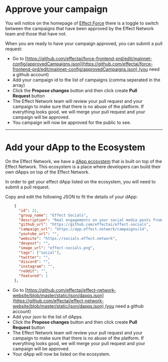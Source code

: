 # Approve your campaign

You will notice on the homepage of [Effect Force](http://app.effect.network) there is a toggle to switch between the campaigns that have been approved by the Effect Network team and those that have not. 

When you are ready to have your campaign approved, you can submit a pull request:

- Go to [https://github.com/effectai/force-frontend-prd/edit/mainnet-config/approvedCampaigns.json](https://github.com/effectai/force-frontend-prd/edit/mainnet-config/approvedCampaigns.json) (you need a github account)
- Add your campaign id to the list of campaigns (comma seperated in the array)
- Click the **Propose changes** button and then click create **Pull Request** button
- The Effect Network team will review your pull request and your campaign to make sure that there is no abuse of the platform. If everything looks good, we will merge your pull request and your campaign will be approved.
- You campaign will now be approved for the public to see.

---

# Add your dApp to the Ecosystem

On the Effect Network, we have a [dApp ecosystem](https://effect.network/ecosystem) that is built on top of the Effect Network. This ecosystem is a place where developers can build their own dApps on top of the Effect Network.

In order to get your effect dApp listed on the ecosystem, you will need to submit a pull request.

Copy and edit the following JSON to fit the details of your dApp:
```json
    {
      "id": 21,
      "group_name": "Effect Socials",
      "description": "Real engagements on your social media posts from genuine fans. The most effective way to have the social media algorithms work for you is to increase your engagement rate. Quality engagement is rewarded 80% more than anything else.",
      "github_url": "https://github.com/effectai/effect-socials",
      "campaign_url": "https://app.effect.network/campaigns/14",
      "youtube_url": "",
      "website": "https://socials.effect.network",
      "devpost": "",
      "image_url": "effect-socials.png",
      "tags": ["social"],
      "twitter": "",
      "discord": "",
      "instagram": "",
      "reddit": "",
      "featured": 1
    },
```
- Go to [https://github.com/effectai/effect-network-website/blob/master/static/json/dapps.json](https://github.com/effectai/effect-network-website/blob/master/static/json/dapps.json) (you need a github account)
- Add your json to the list of dApps.
- Click the **Propose changes** button and then click create **Pull Request** button
- The Effect Network team will review your pull request and your campaign to make sure that there is no abuse of the platform. If everything looks good, we will merge your pull request and your campaign will be approved.
- Your dApp will now be listed on the ecosystem.

